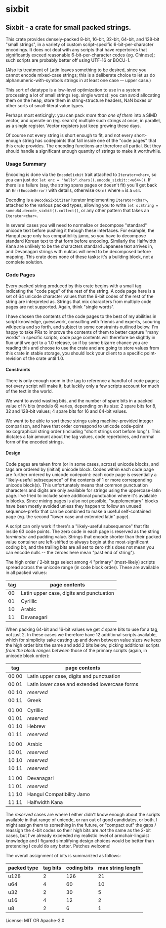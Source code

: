 # sixbit

## Sixbit - a crate for small packed strings.

This crate provides densely-packed 8-bit, 16-bit, 32-bit, 64-bit, and
128-bit "small strings", in a variety of custom script-specific
6-bit-per-character encodings. It does not deal with any scripts that have
repertoires that significantly exceed reasonable 6-bit-per-character codes
(eg. Chinese); such scripts are probably better off using UTF-16 or BOCU-1.

(Also its treatment of Latin leaves something to be desired, since you
cannot encode mixed-case strings; this is a deliberate choice to let us do
alphanumeric-with-symbols strings in at least one case -- upper case.)

This sort of datatype is a low-level optimization to use in a system
processing a lot of small strings (eg. single words): you can avoid
allocating them on the heap, store them in string-structure headers, NaN
boxes or other sorts of small-literal value types.

Perhaps most enticingly: you can pack _more than one of them_ into a SIMD
vector, and operate on (eg. search) multiple such strings at once, in
parallel, as a single register. Vector registers just keep growing these
days.

Of course not every string is short enough to fit, and not every
short-enough string has codepoints that fall inside one of the "code pages"
that this crate provides. The encoding functions are therefore all
partial. But they should handle a significant enough quantity of strings to
make it worthwhile.

### Usage Summary

Encoding is done via the `EncodeSixbit` trait attached to `Iterator<char>`,
so you can just do: `let enc = "hello".chars().encode_sixbit::<u64>()`. If
there is a failure (say, the string spans pages or doesn't fit) you'll get
back an `Err(EncodeError)` with details, otherwise `Ok(n)` where `n` is a
`u64`.

Decoding is a `DecodeSixbitIter` iterator implementing `Iterator<char>`,
attached to the various packed types, allowing you to write `let s:String =
someu64.decode_sixbit().collect()`, or any other pattern that takes an
`Iterator<char>`.

In several cases you will need to normalize or decompose "standard" unicode text
before pushing it through these interfaces. For example, the Hangul page only
has compatibility jamo, so you have to decompose standard Korean text to that
form before encoding. Similarly the Halfwidth Kana are unlikely to be the
characters standard Japanese text arrives in, and Devanagari strings with nuktas
will need to be decomposed before mapping. This crate does none of these tasks:
it's a building block, not a complete solution.

### Code Pages

Every packed string produced by this crate begins with a small tag
indicating the "code page" of the rest of the string. A code page here is a
set of 64 unicode character values that the 6-bit codes of the rest of the
string are interpreted as. Strings that mix characters from multiple code
pages are not supported. Again, think "single words".

I have chosen the contents of the code pages to the best of my abilities in
script knowledge, guesswork, consulting with friends and experts, scouring
wikipedia and so forth, and subject to some constraints outlined below. I'm
happy to take PRs to improve the contents of them to better capture "many
words" in specific scripts; code page contents will therefore be slightly in
flux until we get to a 1.0 release, so if by some bizarre chance you are
reading this and choose to use the crate and are going to store values from
this crate in stable storage, you should lock your client to a specific
point-revision of the crate until 1.0.

#### Constraints

There is only enough room in the tag to reference a handful of code pages;
not every script will make it, but luckily only a few scripts account for
much of the text in the world.

We want to avoid wasting bits, and the number of spare bits in a packed
value of N bits (modulo 6) varies, depending on its size: 2 spare bits for
8, 32 and 128-bit values; 4 spare bits for 16 and 64-bit values.

We want to be able to sort these strings using machine-provided integer
comparison, and have that order correspond to unicode code-point
lexicographical string order (including "short strings sort before
long"). This dictates a fair amount about the tag values, code repertoires,
and normal form of the encoded strings.

#### Design

Code pages are taken from (or in some cases, across) unicode blocks, and
tags are ordered by (initial) unicode block. Codes within each code page are
further ordered by unicode codepoint: each code page is essentially a
"likely-useful subsequence" of the contents of 1 or more corresponding
unicode block(s). This unfortunately means that common punctuation
characters and digits are only available for strings using the
uppercase-latin page. I've tried to include some additional punctuation
where it's available in blocks. Since mixing pages is also not possible,
"supplementary" blocks have been mostly avoided unless they happen to follow
an unused sequence-prefix that can be combined to make a useful
self-contained page (eg. the second "lower case and extended latin" page).

A script can only work if there's a "likely-useful subsequence" that fits
inside 63 code points. The zero code in each page is reserved as the string
_terminator_ and padding value. Strings that encode shorter than their
packed value container are left-shifted to always begin at the
most-significant coding bit, and the trailing bits are all set to zero (this
does not mean you can encode nulls -- the zeroes here mean "past end of
string").

The high order / 2-bit tags select among 4 "primary" (most-likely) scripts
spread across the unicode range (in code block order). These are available
in all packed values:

  | tag | page contents                              |
  |-----|--------------------------------------------|
  |  00 | Latin upper case, digits and punctuation   |
  |  01 | Cyrillic                                   |
  |  10 | Arabic                                     |
  |  11 | Devanagari                                 |

When packing 64-bit and 16-bit values we get _4_ spare bits to use for a
tag, not just 2. In these cases we therefore have 12 additional scripts
available, which for simplicity sake casting up and down between value sizes
we keep the high order bits the same and add 2 bits below, picking
additional scripts _from the block ranges between_ those of the primary
scripts (again, in unicode block order):

  | tag   | page contents                                 |
  |-------|-----------------------------------------------|
  | 00 00 | Latin upper case, digits and punctuation      |
  | 00 01 | Latin lower case and extended lowercase forms |
  | 00 10 | *reserved*                                    |
  | 00 11 | Greek                                         |
  |       |                                               |
  | 01 00 | Cyrillic                                      |
  | 01 01 | *reserved*                                    |
  | 01 10 | Hebrew                                        |
  | 01 11 | *reserved*                                    |
  |       |                                               |
  | 10 00 | Arabic                                        |
  | 10 01 | *reserved*                                    |
  | 10 10 | *reserved*                                    |
  | 10 11 | *reserved*                                    |
  |       |                                               |
  | 11 00 | Devanagari                                    |
  | 11 01 | *reserved*                                    |
  | 11 10 | Hangul Compatibility Jamo                     |
  | 11 11 | Halfwidth Kana                                |

The *reserved* cases are where I either didn't know enough about the scripts
available in that range of unicode, or ran out of good candidates, or both.
I might assign them to something in the future, or "compact out" the gaps /
reassign the 4-bit codes so their high bits are _not_ the same as the 2-bit
cases, but I've already exceeded my realistic level of armchair-linguist
knowledge and I figured simplifying design choices would be better than
pretending I could do any better. Patches welcome!

The overall assignment of bits is summarized as follows:

| packed type | tag bits | coding bits | max string length  |
|-------------|----------|-------------|--------------------|
| u128        | 2        | 126         | 21                 |
|  u64        | 4        |  60         | 10                 |
|  u32        | 2        |  30         |  5                 |
|  u16        | 4        |  12         |  2                 |
|   u8        | 2        |   6         |  1                 |


License: MIT OR Apache-2.0
